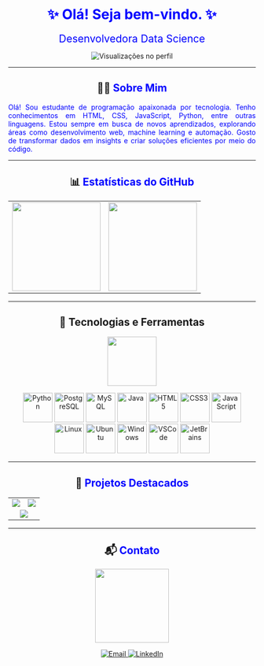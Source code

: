 <h1 align="center">
  <span style="color: blue;"> ✨ Olá! Seja bem-vindo. ✨ </span>
</h1>

<p align="center">
  <span style="color: blue; font-size: 1.5em;"> Desenvolvedora Data Science </span>
</p>

<div align="center">
  <img src="https://komarev.com/ghpvc/?username=leticiafer01&color=blue&style=flat-square" alt="Visualizações no perfil" />
</div>

---

<h2 align="center">👩‍💻 <span style="color: blue;">Sobre Mim</span></h2>
<p align="justify">
  <span style="color: blue;"> Olá! Sou estudante de programação apaixonada por tecnologia. Tenho conhecimentos em HTML, CSS, JavaScript, Python, entre outras linguagens. 
    Estou sempre em busca de novos aprendizados, explorando áreas como desenvolvimento web, machine learning e automação. Gosto de transformar dados em insights e criar soluções eficientes por meio do código.</span>
</p>

---

<h2 align="center">📊 <span style="color: blue;">Estatísticas do GitHub</span></h2>
<div align="center">
  <table>
    <tr>
      <td>
        <img height="180em" src="https://github-readme-stats.vercel.app/api?username=leticiafer01&show_icons=true&theme=blue&include_all_commits=true&count_private=true"/>
      </td>
      <td>
        <img height="180em" src="https://github-readme-stats.vercel.app/api/top-langs/?username=leticiafer01&layout=compact&langs_count=7&theme=blue"/>
      </td>
    </tr>
  </table>
</div>

---

<h2 align="center">🧮 Tecnologias e Ferramentas</h2>
<p align="center">
  <img src="https://media.giphy.com/media/QssGEmpkyEOhBCb7e1/giphy.gif" width="100" />
</p>
<div align="center">
  <img src="https://cdn.jsdelivr.net/gh/devicons/devicon/icons/python/python-original.svg" width="60" height="60" alt="Python"/>
  <img src="https://cdn.jsdelivr.net/gh/devicons/devicon/icons/postgresql/postgresql-original.svg" width="60" height="60" alt="PostgreSQL"/>
  <img src="https://cdn.jsdelivr.net/gh/devicons/devicon/icons/mysql/mysql-original.svg" width="60" height="60" alt="MySQL"/>
  <img src="https://cdn.jsdelivr.net/gh/devicons/devicon/icons/java/java-original.svg" width="60" height="60" alt="Java"/>
  <img src="https://cdn.jsdelivr.net/gh/devicons/devicon/icons/html5/html5-original.svg" width="60" height="60" alt="HTML5"/>
  <img src="https://cdn.jsdelivr.net/gh/devicons/devicon/icons/css3/css3-original.svg" width="60" height="60" alt="CSS3"/>
  <img src="https://cdn.jsdelivr.net/gh/devicons/devicon/icons/javascript/javascript-original.svg" width="60" height="60" alt="JavaScript"/>
  <img src="https://cdn.jsdelivr.net/gh/devicons/devicon/icons/linux/linux-original.svg" width="60" height="60" alt="Linux"/>
  <img src="https://cdn.jsdelivr.net/gh/devicons/devicon/icons/ubuntu/ubuntu-plain.svg" width="60" height="60" alt="Ubuntu"/>
  <img src="https://cdn.jsdelivr.net/gh/devicons/devicon/icons/windows8/windows8-original.svg" width="60" height="60" alt="Windows"/>
  <img src="https://cdn.jsdelivr.net/gh/devicons/devicon/icons/vscode/vscode-original.svg" width="60" height="60" alt="VSCode"/>
  <img src="https://cdn.jsdelivr.net/gh/devicons/devicon/icons/jetbrains/jetbrains-original.svg" width="60" height="60" alt="JetBrains"/>
</div>

---

<h2 align="center">🌱 <span style="color: blue;">Projetos Destacados</span></h2>

<div align="center">
  <table>
    <tr>
      <td>
        <a href="https://github.com/leticiafer01/Jogo-do-numero-secreto">
          <img align="center" src="https://github-readme-stats.vercel.app/api/pin/?username=leticiafer01&repo=Jogo-do-numero-secreto&theme=blue" />
        </a>
      </td>
      <td>
        <a href="https://github.com/leticiafer01/Jogo-do-amigo-secreto">
          <img align="center" src="https://github-readme-stats.vercel.app/api/pin/?username=leticiafer01&repo=Jogo-do-amigo-secreto&theme=blue" />
        </a>
      </td>
    </tr>
    <tr>
      <td colspan="2" align="center">
        <a href="https://github.com/leticiafer01/Calculadora-IMC">
          <img align="center" src="https://github-readme-stats.vercel.app/api/pin/?username=leticiafer01&repo=Calculadora-IMC&theme=blue" />
        </a>
      </td>
    </tr>
  </table>
</div>


---

<h2 align="center">📬 <span style="color: blue;">Contato</span></h2>
<p align="center">
</p><p align="center">
  <img src="https://media1.giphy.com/media/v1.Y2lkPTc5MGI3NjExNjV4M2xoaWEwY3ptbnNzYTkzZjRqdzJ6OXN0ODFiNHV4NW90aTU2bCZlcD12MV9pbnRlcm5hbF9naWZfYnlfaWQmY3Q9Zw/tHIRLHtNwxpjIFqPdV/giphy.gif" width="150" />
</p>
<div align="center">
  <a href="mailto:leticiacaros69@gmail.com">
    <img src="https://img.shields.io/badge/Email-D14836?style=for-the-badge&logo=gmail&logoColor=white" alt="Email" />
  </a>
  <a href="https://www.linkedin.com/in/leticiafersa">
    <img src="https://img.shields.io/badge/LinkedIn-0A66C2?style=for-the-badge&logo=linkedin&logoColor=white" alt="LinkedIn" />
  </a>
</div>
